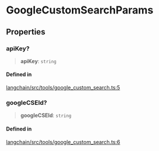 GoogleCustomSearchParams
========================

Properties[​](#properties "Direct link to Properties")
------------------------------------------------------

### apiKey?[​](#apikey "Direct link to apiKey?")

> **apiKey**: `string`

#### Defined in[​](#defined-in "Direct link to Defined in")

[langchain/src/tools/google\_custom\_search.ts:5](https://github.com/hwchase17/langchainjs/blob/46e1734/langchain/src/tools/google_custom_search.ts#L5)

### googleCSEId?[​](#googlecseid "Direct link to googleCSEId?")

> **googleCSEId**: `string`

#### Defined in[​](#defined-in-1 "Direct link to Defined in")

[langchain/src/tools/google\_custom\_search.ts:6](https://github.com/hwchase17/langchainjs/blob/46e1734/langchain/src/tools/google_custom_search.ts#L6)